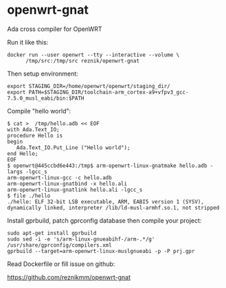 # openwrt-gnat
Ada cross compiler for OpenWRT

Run it like this:
```
docker run --user openwrt --tty --interactive --volume \
      /tmp/src:/tmp/src reznik/openwrt-gnat
```

Then setup environment:
```
export STAGING_DIR=/home/openwrt/openwrt/staging_dir/
export PATH=$STAGING_DIR/toolchain-arm_cortex-a9+vfpv3_gcc-7.5.0_musl_eabi/bin:$PATH
```

Compile "hello world":
```
$ cat >  /tmp/hello.adb << EOF
with Ada.Text_IO;
procedure Hello is
begin
   Ada.Text_IO.Put_Line ("Hello world");
end Hello;
EOF
$ openwrt@445ccbd6e443:/tmp$ arm-openwrt-linux-gnatmake hello.adb -largs -lgcc_s
arm-openwrt-linux-gcc -c hello.adb
arm-openwrt-linux-gnatbind -x hello.ali
arm-openwrt-linux-gnatlink hello.ali -lgcc_s
$ file ./hello
./hello: ELF 32-bit LSB executable, ARM, EABI5 version 1 (SYSV), dynamically linked, interpreter /lib/ld-musl-armhf.so.1, not stripped
```

Install gprbuild, patch gprconfig database then compile your project:
```
sudo apt-get install gprbuild
sudo sed -i -e 's/arm-linux-gnueabihf-/arm-.*/g' /usr/share/gprconfig/compilers.xml
gprbuild --target=arm-openwrt-linux-muslgnueabi -p -P prj.gpr
```

Read Dockerfile or fill issue on github:

https://github.com/reznikmm/openwrt-gnat
